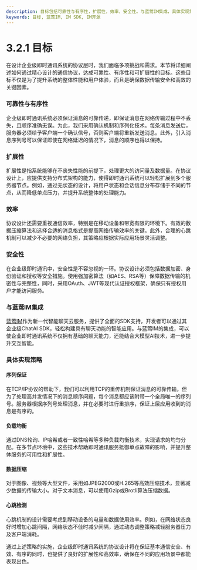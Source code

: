 ```yaml
---
description: 目标包括可靠性与有序性，扩展性，效率，安全性。与蓝莺IM集成，具体实现策略。
keywords: 目标, 蓝莺IM, IM SDK, IM开源
---
```

# 3.2.1 目标

在设计企业级即时通讯系统的协议层时，我们面临多项挑战和需求。本节将详细阐述如何通过精心设计的通信协议，达成可靠性、有序性和可扩展性的目标。这些目标不仅是为了提升系统的整体性能和用户体验，而且是确保数据传输安全和高效的关键因素。

### 可靠性与有序性

企业级即时通讯系统必须保证消息的可靠传递，即保证消息在网络传输过程中不丢失，且顺序准确无误。为此，我们采用确认机制和序列化技术。每条消息发送后，服务器必须给予客户端一个确认信号，否则客户端将重新发送消息。此外，引入消息序列号可以保证即使在网络延迟的情况下，消息的顺序也得以保持。

### 扩展性

扩展性是指系统能够在不丧失性能的前提下，处理更大的访问量及数据量。在协议设计上，应提供支持分布式架构的能力，使得即时通讯系统可以轻松扩展到多个服务器节点。例如，通过无状态的设计，将用户状态和会话信息分布存储于不同的节点，从而降低单点压力，并提升系统整体的处理能力。

### 效率

协议设计还需要重视通信效率，特别是在移动设备和带宽有限的环境下。有效的数据压缩算法和选择合适的消息格式是提高网络传输效率的关键。此外，合理的心跳机制可以减少不必要的网络负担，其策略应根据实际应用场景灵活调整。

### 安全性

在企业级即时通讯中，安全性是不容忽视的一环。协议设计必须包括数据加密、身份验证和授权等安全措施。使用强加密算法（如AES、RSA等）保障数据传输的机密性与完整性，同时，采用OAuth、JWT等现代认证授权框架，确保只有授权用户才能访问服务。

### 与蓝莺IM集成

[蓝莺IM](https://www.lanyingim.com/)作为新一代智能聊天云服务，提供了全面的SDK支持，开发者可以通过其企业级ChatAI SDK，轻松构建具有聊天功能的智能应用。与蓝莺IM的集成，可以使企业即时通讯系统不仅拥有基础的聊天能力，还能结合大模型AI技术，进一步提升交互智能。

### 具体实现策略

#### 序列保证

在TCP/IP协议的帮助下，我们可以利用TCP的重传机制保证消息的可靠传输，但为了处理高并发情况下的消息顺序问题，每个消息都应该附带一个全局唯一的序列号。服务器根据序列号处理消息，并在必要时进行重排序，保证上层应用收到的消息是有序的。

#### 负载均衡

通过DNS轮询、IP哈希或者一致性哈希等多种负载均衡技术，实现请求的均匀分配。在多节点环境中，这些技术帮助即时通讯服务抵御单点故障的影响，并提升整体服务的可用性和扩展性。

#### 数据压缩

对于图像、视频等大型文件，采用如JPEG2000或H.265等高效压缩技术，显著减少数据的传输大小。对于文本消息，可以使用Gzip或Brotli算法压缩数据。

#### 心跳检测

心跳机制的设计需要考虑到移动设备的电量和数据使用效率。例如，在网络状态良好时增加心跳间隔，网络状态不佳时减少间隔，通过动态调整策略减轻服务器压力及客户端消耗。

通过上述策略的实施，企业级即时通讯系统的协议设计将在保证基本通信安全、有效、有序的同时，也提供了良好的扩展性和高效率，确保在不同的应用场景中都能表现出色。